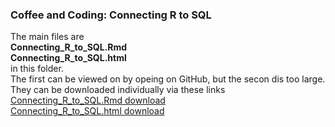 ### Coffee and Coding: Connecting R to SQL

The main files are
<br>
**Connecting_R_to_SQL.Rmd** 
<br>
**Connecting_R_to_SQL.html**
<br>
in this folder.
<br>
The first can be viewed on by opeing on GitHub, but the secon dis too large.
<br>
They can be downloaded individually via these links
<br>
[Connecting_R_to_SQL.Rmd download](https://minhaskamal.github.io/DownGit/#/home?url=https://github.com/departmentfortransport/coffee-and-coding/blob/sql_r/20181114_Connecting_R_to_SQL/Connecting_R_to_SQL.Rmd)
<br>
[Connecting_R_to_SQL.html download](https://minhaskamal.github.io/DownGit/#/home?url=https://github.com/departmentfortransport/coffee-and-coding/blob/sql_r/20181114_Connecting_R_to_SQL/Connecting_R_to_SQL.html)